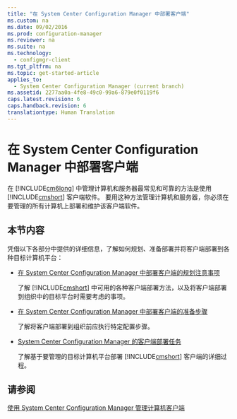 ```yaml
---
title: "在 System Center Configuration Manager 中部署客户端"
ms.custom: na
ms.date: 09/02/2016
ms.prod: configuration-manager
ms.reviewer: na
ms.suite: na
ms.technology: 
  - configmgr-client
ms.tgt_pltfrm: na
ms.topic: get-started-article
applies_to: 
  - System Center Configuration Manager (current branch)
ms.assetid: 2277aa0a-4fe8-49c0-99a6-879e0f0119f6
caps.latest.revision: 6
caps.handback.revision: 6
translationtype: Human Translation
---
```

# 在 System Center Configuration Manager 中部署客户端
在 [!INCLUDE[cm6long](../LocTest/includes/cm6long_md.md)] 中管理计算机和服务器最常见和可靠的方法是使用 [!INCLUDE[cmshort](../LocTest/includes/cmshort_md.md)] 客户端软件。 要用这种方法管理计算机和服务器，你必须在要管理的所有计算机上部署和维护该客户端软件。  
  
## 本节内容  
 凭借以下各部分中提供的详细信息，了解如何规划、准备部署并将客户端部署到各种目标计算机平台：  
  
-   [在 System Center Configuration Manager 中部署客户端的规划注意事项](../LocTest/Planning-considerations-for-deploying-clients-in-System-Center-Configuration-Manager.md)  
  
     了解 [!INCLUDE[cmshort](../LocTest/includes/cmshort_md.md)] 中可用的各种客户端部署方法，以及将客户端部署到组织中的目标平台时需要考虑的事项。  
  
-   [在 System Center Configuration Manager 中部署客户端的准备步骤](../LocTest/Preparation-steps-for-deploying-clients-in-System-Center-Configuration-Manager.md)  
  
     了解将客户端部署到组织前应执行特定配置步骤。  
  
-   [System Center Configuration Manager 的客户端部署任务](../LocTest/Client-deployment-tasks-for-System-Center-Configuration-Manager.md)  
  
     了解基于要管理的目标计算机平台部署 [!INCLUDE[cmshort](../LocTest/includes/cmshort_md.md)] 客户端的详细过程。  
  
## 请参阅  
 [使用 System Center Configuration Manager 管理计算机客户端](../LocTest/Manage-computer-clients-with-System-Center-Configuration-Manager.md)